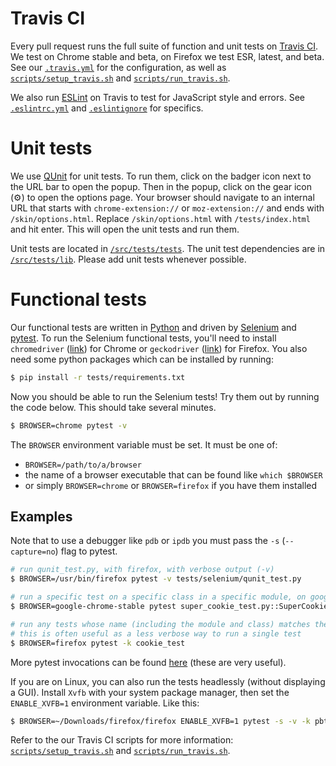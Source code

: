 # Travis CI

Every pull request runs the full suite of function and unit tests on [Travis CI](https://travis-ci.org/). We test on Chrome stable and beta, on Firefox we test ESR, latest, and beta. See our [`.travis.yml`](/.travis.yml) for the configuration, as well as [`scripts/setup_travis.sh`](/scripts/setup_travis.sh) and
[`scripts/run_travis.sh`](/scripts/run_travis.sh).

We also run [ESLint](https://eslint.org) on Travis to test for JavaScript style and errors. See [`.eslintrc.yml`](/.eslintrc.yml) and [`.eslintignore`](/.eslintignore) for specifics.

# Unit tests

We use [QUnit](https://qunitjs.com/) for unit tests. To run them, click on the badger icon next to the URL bar to open the popup.
Then in the popup, click on the gear icon (⚙) to open the options page.
Your browser should navigate to an internal URL that starts with `chrome-extension://` or `moz-extension://` and ends with `/skin/options.html`.
Replace `/skin/options.html` with `/tests/index.html` and hit enter.
This will open the unit tests and run them.

Unit tests are located in [`/src/tests/tests`](/src/tests/tests). The unit test dependencies are in [`/src/tests/lib`](/src/tests/lib). Please add unit tests whenever possible.

# Functional tests

Our functional tests are written in [Python](https://www.python.org/) and driven by
[Selenium](https://selenium-python.readthedocs.io/) and [pytest](https://docs.pytest.org/en/latest/).
To run the Selenium functional tests, you'll need to install `chromedriver` ([link](https://github.com/EFForg/privacybadger/blob/d8fa42766a65687aed90cb0c41c38066bfa91dce/scripts/setup_travis.sh#L5-L10)) for Chrome
or `geckodriver` ([link](https://github.com/EFForg/privacybadger/blob/d8fa42766a65687aed90cb0c41c38066bfa91dce/scripts/setup_travis.sh#L14-L18)) for Firefox.
You also need some python packages which can be installed by running:
```bash
$ pip install -r tests/requirements.txt
```

Now you should be able to run the Selenium tests!
Try them out by running the code below.
This should take several minutes.
```bash
$ BROWSER=chrome pytest -v
```

The `BROWSER` environment variable must be set. It must be one of:
* `BROWSER=/path/to/a/browser`
* the name of a browser executable that can be found like `which $BROWSER`
* or simply `BROWSER=chrome` or `BROWSER=firefox` if you have them installed

## Examples

Note that to use a debugger like `pdb` or `ipdb` you must pass the `-s` (`--capture=no`) flag to pytest.
```bash
# run qunit_test.py, with firefox, with verbose output (-v)
$ BROWSER=/usr/bin/firefox pytest -v tests/selenium/qunit_test.py

# run a specific test on a specific class in a specific module, on google-chrome-stable
$ BROWSER=google-chrome-stable pytest super_cookie_test.py::SuperCookieTest::test_should_detect_ls_of_third_party_frame

# run any tests whose name (including the module and class) matches the string cookie_test
# this is often useful as a less verbose way to run a single test
$ BROWSER=firefox pytest -k cookie_test
```

More pytest invocations can be found [here](https://docs.pytest.org/en/latest/usage.html) (these are very useful).

If you are on Linux, you can also run the tests headlessly (without displaying a GUI).
Install `Xvfb` with your system package manager, then set the `ENABLE_XVFB=1` environment variable.
Like this:

```bash
$ BROWSER=~/Downloads/firefox/firefox ENABLE_XVFB=1 pytest -s -v -k pbtest_org
```

Refer to the our Travis CI scripts for more information:
[`scripts/setup_travis.sh`](/scripts/setup_travis.sh) and
[`scripts/run_travis.sh`](/scripts/run_travis.sh).

